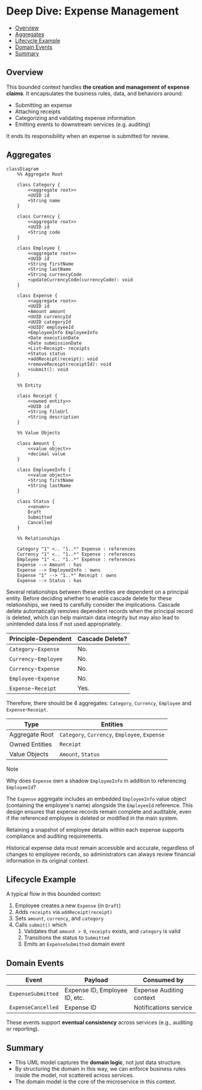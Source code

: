 Deep Dive: Expense Management
=============================

- [Overview](#overview)
- [Aggregates](#aggregates)
- [Lifecycle Example](#lifecycle-example)
- [Domain Events](#domain-events)
- [Summary](#summary)

Overview
--------

This bounded context handles **the creation and management of expense claims**. It encapsulates the business rules,
data, and behaviors around:

- Submitting an expense
- Attaching receipts
- Categorizing and validating expense information
- Emitting events to downstream services (e.g. auditing)

It ends its responsibility when an expense is submitted for review.

Aggregates
----------

```mermaid
classDiagram
    %% Aggregate Root

    class Category {
        <<aggregate root>>
        +UUID id
        +String name
    }

    class Currency {
        <<aggregate root>>
        +UUID id
        +String code
    }

    class Employee {
        <<aggregate root>>
        +UUID id
        +String firstName
        +String lastName
        +String currencyCode
        +updateCurrencyCode(currencyCode): void
    }

    class Expense {
        <<aggregate root>>
        +UUID id
        +Amount amount
        +UUID currencyId
        +UUID categoryId
        +UUID? employeeId
        +EmployeeInfo EmployeeInfo
        +Date executionDate
        +Date submissionDate
        +List~Receipt~ receipts
        +Status status
        +addReceipt(receipt): void
        +removeReceipt(receiptId): void
        +submit(): void
    }

    %% Entity

    class Receipt {
        <<owned entity>>
        +UUID id
        +String fileUrl
        +String description
    }

    %% Value Objects
    
    class Amount {
        <<value object>>
        +decimal value
    }

    class EmployeeInfo {
        <<value object>>
        +String firstName
        +String lastName
    }

    class Status {
        <<enum>>
        Draft
        Submitted
        Cancelled
    }

    %% Relationships

    Category "1" <.. "1..*" Expense : references
    Currency "1" <.. "1..*" Expense : references
    Employee "1" <.. "1..*" Expense : references
    Expense --> Amount : has
    Expense --> EmployeeInfo : owns
    Expense "1" --> "1..*" Receipt : owns
    Expense --> Status : has
```

Several relationships between these entities are dependent on a principal entity.
Before deciding whether to enable cascade delete for these relationships, we need to carefully consider the implications.
Cascade delete automatically removes dependent records when the principal record is deleted, which can help maintain data integrity but may also lead to unintended data loss if not used appropriately.

| Principle-Dependent   | Cascade Delete? |
| --------------------- | --------------- |
| `Category`-`Expense`  | No.             |
| `Currency`-`Employee` | No.             |
| `Currency`-`Expense`  | No.             |
| `Employee`-`Expense`  | No.             |
| `Expense`-`Receipt`   | Yes.            |

Therefore, there should be 4 aggregates: `Category`, `Currency`, `Employee` and `Expense`-`Receipt`.

| Type           | Entities                                      |
| -------------- | --------------------------------------------- |
| Aggregate Root | `Category`, `Currency`, `Employee`, `Expense` |
| Owned Entities | `Receipt`                                     |
| Value Objects  | `Amount`, `Status`                            |

> [!NOTE]
>
> Why does `Expense` own a shadow `EmployeeInfo` in addition to referencing `EmployeeId`?
>
> The `Expense` aggregate includes an embedded `EmployeeInfo` value object (containing the employee's name) alongside the `EmployeeId` reference.
> This design ensures that expense records remain complete and auditable, even if the referenced employee is deleted or modified in the main system.
>
> Retaining a snapshot of employee details within each expense supports compliance and auditing requirements.
>
> Historical expense data must remain accessible and accurate, regardless of changes to employee records, so administrators can always review financial information in its original context.

Lifecycle Example
-----------------

A typical flow in this bounded context:

1. Employee creates a new `Expense` (in `Draft`)
2. Adds `receipts` via `addReceipt(receipt)`
3. Sets `amount`, `currency`, and `category`
4. Calls `submit()` which
    1. Validates that `amount > 0`, `receipts` exists, and `category` is valid
    2. Transitions the status to `Submitted`
    3. Emits an `ExpenseSubmitted` domain event

Domain Events
-------------

| Event              | Payload                       | Consumed by              |
| ------------------ | ----------------------------- | ------------------------ |
| `ExpenseSubmitted` | Expense ID, Employee ID, etc. | Expense Auditing context |
| `ExpenseCancelled` | Expense ID                    | Notifications service    |

These events support **eventual consistency** across services (e.g., auditing or reporting).

Summary
-------

- This UML model captures the **domain logic**, not just data structure.
- By structuring the domain in this way, we can enforce business rules inside the model, not scattered across services.
- The domain model is the core of the microservice in this context.
